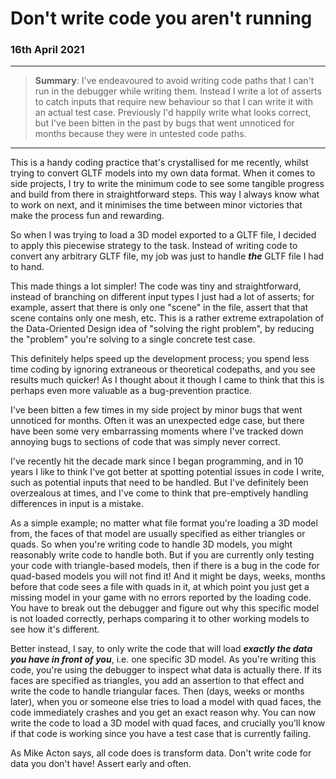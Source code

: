 # Don't write code you aren't running
### 16th April 2021

---
> **Summary**: I've endeavoured to avoid writing code paths that I can't run in the debugger while writing them. Instead I write a lot of asserts to catch inputs that require new behaviour so that I can write it with an actual test case. Previously I'd happily write what looks correct, but I've been bitten in the past by bugs that went unnoticed for months because they were in untested code paths.
---

This is a handy coding practice that's crystallised for me recently, whilst trying to convert GLTF models into my own data format. When it comes to side projects, I try to write the minimum code to see some tangible progress and build from there in straightforward steps. This way I always know what to work on next, and it minimises the time between minor victories that make the process fun and rewarding.

So when I was trying to load a 3D model exported to a GLTF file, I decided to apply this piecewise strategy to the task. Instead of writing code to convert any arbitrary GLTF file, my job was just to handle **_the_** GLTF file I had to hand.

This made things a lot simpler! The code was tiny and straightforward, instead of branching on different input types I just had a lot of asserts; for example, assert that there is only one "scene" in the file, assert that that scene contains only one mesh, etc. This is a rather extreme extrapolation of the Data-Oriented Design idea of "solving the right problem", by reducing the "problem" you're solving to a single concrete test case.

This definitely helps speed up the development process; you spend less time coding by ignoring extraneous or theoretical codepaths, and you see results much quicker! As I thought about it though I came to think that this is perhaps even more valuable as a bug-prevention practice.

I've been bitten a few times in my side project by minor bugs that went unnoticed for months. Often it was an unexpected edge case, but there have been some very embarrassing moments where I've tracked down annoying bugs to sections of code that was simply never correct. 

I've recently hit the decade mark since I began programming, and in 10 years I like to think I've got better at spotting potential issues in code I write, such as potential inputs that need to be handled. But I've definitely been overzealous at times, and I've come to think that pre-emptively handling differences in input is a mistake.

As a simple example; no matter what file format you're loading a 3D model from, the faces of that model are usually specified as either triangles or quads. So when you're writing code to handle 3D models, you might reasonably write code to handle both. But if you are currently only testing your code with triangle-based models, then if there is a bug in the code for quad-based models you will not find it! And it might be days, weeks, months before that code sees a file with quads in it, at which point you just get a missing model in your game with no errors reported by the loading code. You have to break out the debugger and figure out why this specific model is not loaded correctly, perhaps comparing it to other working models to see how it's different.

Better instead, I say, to only write the code that will load **_exactly the data you have in front of you_**, i.e. one specific 3D model. As you're writing this code, you're using the debugger to inspect what data is actually there. If its faces are specified as triangles, you add an assertion to that effect and write the code to handle triangular faces. Then (days, weeks or months later), when you or someone else tries to load a model with quad faces, the code immediately crashes and you get an exact reason why. You can now write the code to load a 3D model with quad faces, and crucially you'll know if that code is working since you have a test case that is currently failing.

As Mike Acton says, all code does is transform data. Don't write code for data you don't have! Assert early and often.